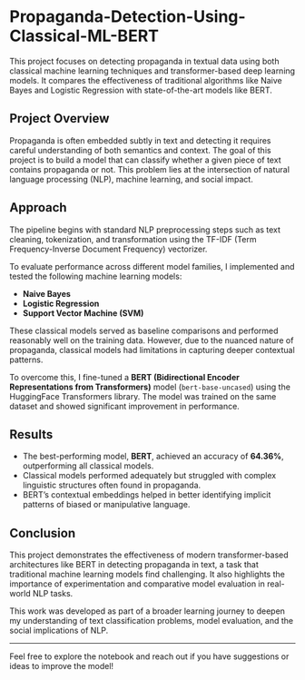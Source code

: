 # Propaganda-Detection-Using-Classical-ML-BERT
This project focuses on detecting propaganda in textual data using both classical machine learning techniques and transformer-based deep learning models. It compares the effectiveness of traditional algorithms like Naive Bayes and Logistic Regression with state-of-the-art models like BERT.

## Project Overview

Propaganda is often embedded subtly in text and detecting it requires careful understanding of both semantics and context. The goal of this project is to build a model that can classify whether a given piece of text contains propaganda or not. This problem lies at the intersection of natural language processing (NLP), machine learning, and social impact.

## Approach

The pipeline begins with standard NLP preprocessing steps such as text cleaning, tokenization, and transformation using the TF-IDF (Term Frequency-Inverse Document Frequency) vectorizer.

To evaluate performance across different model families, I implemented and tested the following machine learning models:

- **Naive Bayes**
- **Logistic Regression**
- **Support Vector Machine (SVM)**

These classical models served as baseline comparisons and performed reasonably well on the training data. However, due to the nuanced nature of propaganda, classical models had limitations in capturing deeper contextual patterns.

To overcome this, I fine-tuned a **BERT (Bidirectional Encoder Representations from Transformers)** model (`bert-base-uncased`) using the HuggingFace Transformers library. The model was trained on the same dataset and showed significant improvement in performance.

## Results

- The best-performing model, **BERT**, achieved an accuracy of **64.36%**, outperforming all classical models.
- Classical models performed adequately but struggled with complex linguistic structures often found in propaganda.
- BERT’s contextual embeddings helped in better identifying implicit patterns of biased or manipulative language.

## Conclusion

This project demonstrates the effectiveness of modern transformer-based architectures like BERT in detecting propaganda in text, a task that traditional machine learning models find challenging. It also highlights the importance of experimentation and comparative model evaluation in real-world NLP tasks.

This work was developed as part of a broader learning journey to deepen my understanding of text classification problems, model evaluation, and the social implications of NLP.

---

Feel free to explore the notebook and reach out if you have suggestions or ideas to improve the model!
